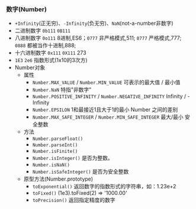 ### 数字(Number)
- `+Infinity`(正无穷)、`-Infinity`(负无穷)、`NaN`(not-a-number非数字)
- 二进制数字 `0b111` `0B111`
- 八进制数字 `0o111` 8进制,ES6；`0777` 非严格模式,511; `0777` 严格模式,777; `0888` 都被当作十进制,888;
- 十六进制数字 `0x111` `0X111` 273
- `1E3` `2e6` 指数形式(1x10的3次方)
- Number对象
  - 属性
    - `Number.MAX_VALUE` / `Number.MIN_VALUE` 可表示的最大值 / 最小值
    - `Number.NaN` 特指"非数字"
    - `Number.POSITIVE_INFINITY` / `Number.NEGATIVE_INFINITY` Infinity / -Infinity
    - `Number.EPSILON` 1和最接近1且大于1的最小 Number 之间的差别
    - `Number.MAX_SAFE_INTEGER` / `Number.MIN_SAFE_INTEGER` 最大/最小 安全整数
  - 方法
    - `Number.parseFloat()`
    - `Number.parseInt()`
    - `Number.isFinite()`
    - `Number.isInteger()` 是否为整数。
    - `Number.isNaN()`
    - `Number.isSafeInteger()` 是否为安全整数
  - 原型方法(Number.prototype)
    - `toExponential()`	返回数字的指数形式的字符串，如：1.23e+2
    - `toFixed()` (1e3).toFixed(2) => '1000.00'
    - `toPrecision()` 返回指定精度的数字
